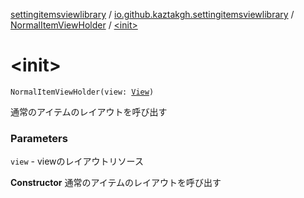 [settingitemsviewlibrary](../../index.md) / [io.github.kaztakgh.settingitemsviewlibrary](../index.md) / [NormalItemViewHolder](index.md) / [&lt;init&gt;](./-init-.md)

# &lt;init&gt;

`NormalItemViewHolder(view: `[`View`](https://developer.android.com/reference/android/view/View.html)`)`

通常のアイテムのレイアウトを呼び出す

### Parameters

`view` - viewのレイアウトリソース

**Constructor**
通常のアイテムのレイアウトを呼び出す

